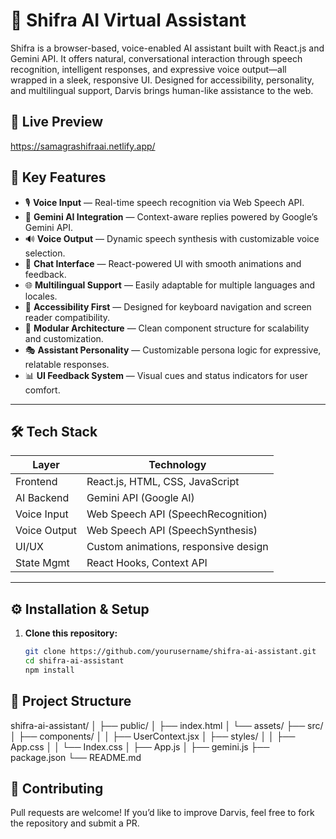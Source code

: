 # 🧠 Shifra AI Virtual Assistant

Shifra is a browser-based, voice-enabled AI assistant built with React.js and Gemini API. It offers natural, conversational interaction through speech recognition, intelligent responses, and expressive voice output—all wrapped in a sleek, responsive UI. Designed for accessibility, personality, and multilingual support, Darvis brings human-like assistance to the web.


## 🚀 Live Preview
https://samagrashifraai.netlify.app/



## 🌟 Key Features

- 🎙️ **Voice Input** — Real-time speech recognition via Web Speech API.
- 🧠 **Gemini AI Integration** — Context-aware replies powered by Google’s Gemini API.
- 🔊 **Voice Output** — Dynamic speech synthesis with customizable voice selection.
- 💬 **Chat Interface** — React-powered UI with smooth animations and feedback.
- 🌐 **Multilingual Support** — Easily adaptable for multiple languages and locales.
- 🦾 **Accessibility First** — Designed for keyboard navigation and screen reader compatibility.
- 🧩 **Modular Architecture** — Clean component structure for scalability and customization.
- 🎭 **Assistant Personality** — Customizable persona logic for expressive, relatable responses.
- 📊 **UI Feedback System** — Visual cues and status indicators for user comfort.

---

## 🛠️ Tech Stack

| Layer         | Technology                           |
|---------------|--------------------------------------|
| Frontend      | React.js, HTML, CSS, JavaScript      |
| AI Backend    | Gemini API (Google AI)               |
| Voice Input   | Web Speech API (SpeechRecognition)   |
| Voice Output  | Web Speech API (SpeechSynthesis)     |
| UI/UX         | Custom animations, responsive design |
| State Mgmt    | React Hooks, Context API             |

---

## ⚙️ Installation & Setup

1. **Clone this repository:**
   ```bash
   git clone https://github.com/yourusername/shifra-ai-assistant.git
   cd shifra-ai-assistant
   npm install

## 📂 Project Structure
shifra-ai-assistant/
│
├── public/
│ ├── index.html
│ └── assets/
├── src/
│ ├── components/
│ │ ├── UserContext.jsx
│ ├── styles/
│ │ ├── App.css
│ │ └── Index.css
│ ├── App.js
│ ├── gemini.js
├── package.json
└── README.md

## 🤝 Contributing
Pull requests are welcome!
If you’d like to improve Darvis, feel free to fork the repository and submit a PR.
   

